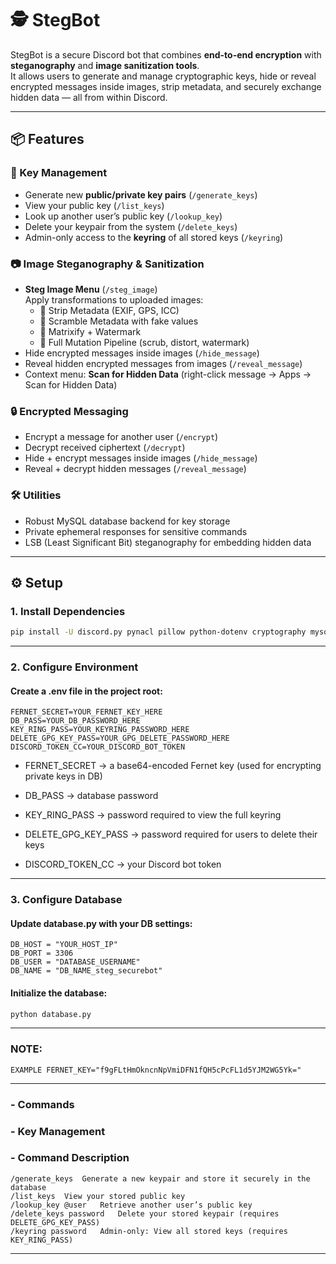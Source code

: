 # 🕵️ StegBot

StegBot is a secure Discord bot that combines **end-to-end encryption** with **steganography** and **image sanitization tools**.  
It allows users to generate and manage cryptographic keys, hide or reveal encrypted messages inside images, strip metadata, and securely exchange hidden data — all from within Discord.

---

## 📦 Features

### 🔑 Key Management
- Generate new **public/private key pairs** (`/generate_keys`)
- View your public key (`/list_keys`)
- Look up another user’s public key (`/lookup_key`)
- Delete your keypair from the system (`/delete_keys`)
- Admin-only access to the **keyring** of all stored keys (`/keyring`)

### 📷 Image Steganography & Sanitization
- **Steg Image Menu** (`/steg_image`)  
  Apply transformations to uploaded images:
  - 🧼 Strip Metadata (EXIF, GPS, ICC)
  - 🔀 Scramble Metadata with fake values
  - 💚 Matrixify + Watermark
  - 🎲 Full Mutation Pipeline (scrub, distort, watermark)
- Hide encrypted messages inside images (`/hide_message`)
- Reveal hidden encrypted messages from images (`/reveal_message`)
- Context menu: **Scan for Hidden Data** (right-click message → Apps → Scan for Hidden Data)

### 🔒 Encrypted Messaging
- Encrypt a message for another user (`/encrypt`)
- Decrypt received ciphertext (`/decrypt`)
- Hide + encrypt messages inside images (`/hide_message`)
- Reveal + decrypt hidden messages (`/reveal_message`)

### 🛠️ Utilities
- Robust MySQL database backend for key storage
- Private ephemeral responses for sensitive commands
- LSB (Least Significant Bit) steganography for embedding hidden data

---

## ⚙️ Setup

### 1. Install Dependencies
```bash
pip install -U discord.py pynacl pillow python-dotenv cryptography mysql-connector-python piexif
```

---

### 2. Configure Environment

#### Create a .env file in the project root:


```re
FERNET_SECRET=YOUR_FERNET_KEY_HERE
DB_PASS=YOUR_DB_PASSWORD_HERE
KEY_RING_PASS=YOUR_KEYRING_PASSWORD_HERE
DELETE_GPG_KEY_PASS=YOUR_GPG_DELETE_PASSWORD_HERE
DISCORD_TOKEN_CC=YOUR_DISCORD_BOT_TOKEN
```

- FERNET_SECRET → a base64-encoded Fernet key (used for encrypting private keys in DB)

- DB_PASS → database password

- KEY_RING_PASS → password required to view the full keyring

- DELETE_GPG_KEY_PASS → password required for users to delete their keys

- DISCORD_TOKEN_CC → your Discord bot token

---

### 3. Configure Database

#### Update database.py with your DB settings:

```re
DB_HOST = "YOUR_HOST_IP"
DB_PORT = 3306
DB_USER = "DATABASE_USERNAME"
DB_NAME = "DB_NAME_steg_securebot"
```

#### Initialize the database:

```bash
python database.py
```

---

### NOTE:

```re
EXAMPLE FERNET_KEY="f9gFLtHmOkncnNpVmiDFN1fQH5cPcFL1d5YJM2WG5Yk="
```

---

### - Commands
### - Key Management
### - Command Description

```re
/generate_keys	Generate a new keypair and store it securely in the database
/list_keys	View your stored public key
/lookup_key @user	Retrieve another user’s public key
/delete_keys password	Delete your stored keypair (requires DELETE_GPG_KEY_PASS)
/keyring password	Admin-only: View all stored keys (requires KEY_RING_PASS)
```

---
